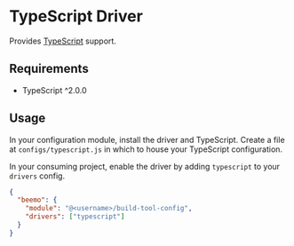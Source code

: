# TypeScript Driver

Provides [TypeScript](https://github.com/microsoft/typescript) support.

## Requirements

* TypeScript ^2.0.0

## Usage

In your configuration module, install the driver and TypeScript. Create a file at
`configs/typescript.js` in which to house your TypeScript configuration.

In your consuming project, enable the driver by adding `typescript` to your `drivers` config.

```json
{
  "beemo": {
    "module": "@<username>/build-tool-config",
    "drivers": ["typescript"]
  }
}
```
